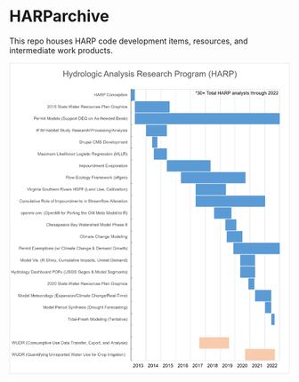 # HARParchive
This repo houses HARP code development items, resources, and intermediate work products.

![](HARP-Onboarding/HARP_Timeline_5.10.22.png)<!-- -->
